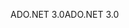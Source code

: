<span data-ttu-id="104cc-101">ADO.NET 3.0</span><span class="sxs-lookup"><span data-stu-id="104cc-101">ADO.NET 3.0</span></span>